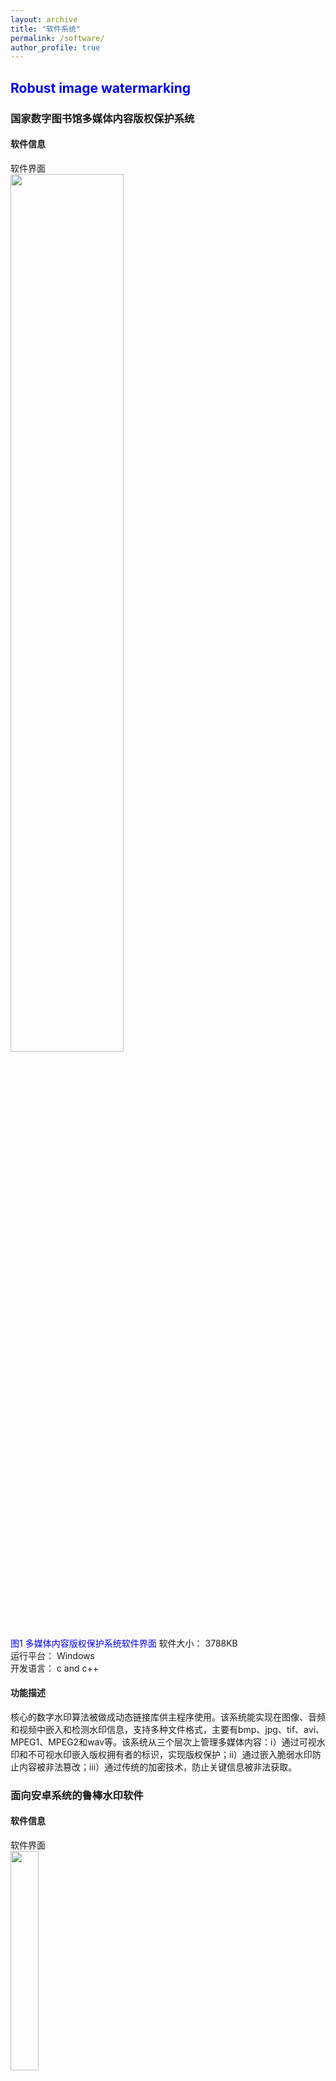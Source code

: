 ```yaml
---
layout: archive
title: "软件系统"
permalink: /software/
author_profile: true
---
```

<!--## [<font color='blue'>Robust image watermarking</font>](https://github.com/academicpages/academicpages.github.io "Image watermarking")--> 
<!--## [<font color='blue'>Robust video watermarking</font>](https://github.com/academicpages/academicpages.github.io "Video watermarking") -->  
<!--## [<font color='blue'>Fast patch matching</font>](https://github.com/academicpages/academicpages.github.io "Patch matching") -->  
<!--## [<font color='blue'>Compressed sensing</font>](https://github.com/academicpages/academicpages.github.io "compressed sensing") -->  
<!--## [<font color='blue'>Inpainting forensics</font>](https://xszhugh.github.io/_pages/inpainting-forensics.md "Forensics")  --> 
<!--## [<font color='blue'>DNA data processing</font>](https://github.com/academicpages/academicpages.github.io "DNA")  -->
## <font color='blue'>Robust image watermarking</font>
### 国家数字图书馆多媒体内容版权保护系统
#### 软件信息
软件界面  
<img src="https://xszhugh.github.io/images/national-digital-library.png" width="60%"  />   
<font color='blue'>图1 多媒体内容版权保护系统软件界面   </font>
软件大小： 3788KB  
运行平台： Windows  
开发语言： c and c++  
#### 功能描述
核心的数字水印算法被做成动态链接库供主程序使用。该系统能实现在图像、音频和视频中嵌入和检测水印信息，支持多种文件格式，主要有bmp、jpg、tif、avi、MPEG1、MPEG2和wav等。该系统从三个层次上管理多媒体内容：ⅰ）通过可视水印和不可视水印嵌入版权拥有者的标识，实现版权保护；ⅱ）通过嵌入脆弱水印防止内容被非法篡改；ⅲ）通过传统的加密技术，防止关键信息被非法获取。 

### 面向安卓系统的鲁棒水印软件  
#### 软件信息  
软件界面  
<img src="https://xszhugh.github.io/images/mobile-watermarking.png" width="30%"  />   
<font color='blue'>图2 安卓系统鲁棒水印软件界面   </font>
软件大小： 87KB  
运行平台： Win CE  
开发语言： c and c++  
####  功能描述
嵌入水印时，在操作界面内输入目标图像的完整路径、水印信息和密钥，由水印嵌入模块将水印信息嵌入到目标图像中。检测水印时，在操作界面内输入目标图像的完整路径和水印密钥，通过水印检测模块提取水印信息并显示出来。
本系统可直接运行在终端设备上，保护数字图像的版权，并可扩展用于保密通信、数字指纹、拷贝控制以及广播监视等。

###  基于数字水印的国家图书馆文物、文艺图片版权保护系统  
#### 软件信息  
软件界面   
<img src="https://xszhugh.github.io/images/cultural-watermarking.png" width="60%"  />   
<font color='blue'>图3 文物图像水印软件界面   </font>
运行平台： Windows  
开发语言： c and c++  
#### 功能描述
主要解决大尺度文物图像（见图4）的水印嵌入和检测问题，其操作界面如图3所示，数字水印核心算法被做成动态链接库供主程序调用。该算法具有三个典型特征：ⅰ）在信号的变换域中嵌入水印，但整个水印嵌入过程只需对载体信号进行一次逆变换，大大降低了水印复杂度；ⅱ）在图像空间域中自适应的调整水印嵌入强度，特别适合有残损或形状不规则文物的图像，例如，出土的古人服饰、壁画，以及古代碑文图片；ⅲ）利用基于图像矩的图像快速归一化技术，提升水印对几何攻击的鲁棒性。该方案已成功应用于“国家图书馆文物、文艺图片版权保护系统”。  
<img src="https://xszhugh.github.io/images/cultural-images.png" width="80%"  />   
<font color='blue'>图4 原始的和加水印后的文物图像示例  </font>

### 面向全国电视剧备案管理系统的多位鲁棒视频水印技术
#### 软件信息  
软件界面  
<img src="https://xszhugh.github.io/images/video-watermarking.png" width="60%"  />   
<font color='blue'>图5 鲁棒视频水印软件界面   </font>
运行平台： Windows  
开发语言： c and c++  
#### 功能描述
用于“全国电视剧备案管理系统”，实现对电视剧版权或来源的检测。该方案结合了Trellis code、三维小波变换、基于affine modular transformation的置乱算法，以及基于随机归一化相关系数的量化调制等技术，其主要特点是在严格的理论分析和Monte Carlo仿真实验的基础上设定水印嵌入率和鲁棒性的相关参数，水印检测是盲检测，而且无须输入水印嵌入强度信息，可以实现在视频信号中隐藏多位水印信息，并满足人眼不可感知性，对视频编码、转码、Gamma校正、噪声、滤波等操作具有良好的鲁棒性。  
<img src="https://xszhugh.github.io/images/video-watermarking-process.png" width="80%"  />   
<font color='blue'>图5 多位视频水印嵌入过程  </font>
